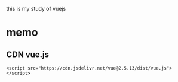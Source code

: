 this is my study of vuejs

# memo
## CDN vue.js

```
<script src="https://cdn.jsdelivr.net/vue@2.5.13/dist/vue.js"></script>
```
